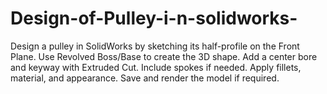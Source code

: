 # Design-of-Pulley-i-n-solidworks-
Design a pulley in SolidWorks by sketching its half-profile on the Front Plane. Use Revolved Boss/Base to create the 3D shape. Add a center bore and keyway with Extruded Cut. Include spokes if needed. Apply fillets, material, and appearance. Save and render the model if required.
